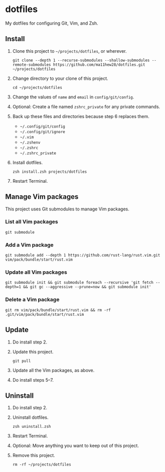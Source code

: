 # dotfiles

My dotfiles for configuring Git, Vim, and Zsh.

## Install

1. Clone this project to `~/projects/dotfiles`, or wherever.

       git clone --depth 1 --recurse-submodules --shallow-submodules --remote-submodules https://github.com/ma11hew28/dotfiles.git ~/projects/dotfiles

2. Change directory to your clone of this project.

       cd ~/projects/dotfiles

3. Change the values of `name` and `email` in `config/git/config`.
4. Optional: Create a file named `zshrc_private` for any private commands.
5. Back up these files and directories because step 6 replaces them.
   - `~/.config/git/config`
   - `~/.config/git/ignore`
   - `~/.vim`
   - `~/.zshenv`
   - `~/.zshrc`
   - `~/.zshrc_private`
6. Install dotfiles.

       zsh install.zsh projects/dotfiles

7. Restart Terminal.

## Manage Vim packages

This project uses Git submodules to manage Vim packages.

### List all Vim packages

    git submodule

### Add a Vim package

    git submodule add --depth 1 https://github.com/rust-lang/rust.vim.git vim/pack/bundle/start/rust.vim

### Update all Vim packages

    git submodule init && git submodule foreach --recursive 'git fetch --depth=1 && git gc --aggressive --prune=now && git submodule init'

### Delete a Vim package

    git rm vim/pack/bundle/start/rust.vim && rm -rf .git/vim/pack/bundle/start/rust.vim

## Update

1. Do install step 2.
2. Update this project.

       git pull

3. Update all the Vim packages, as above.
4. Do install steps 5–7.

## Uninstall

1. Do install step 2.
2. Uninstall dotfiles.

       zsh uninstall.zsh

3. Restart Terminal.
4. Optional: Move anything you want to keep out of this project.
5. Remove this project.

       rm -rf ~/projects/dotfiles
